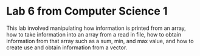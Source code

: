 # Lab 6 from Computer Science 1
This lab involved manipulating how information is printed from an array,<br/>
how to take information into an array from a read in file, how to obtain<br/>
information from that array such as a sum, min, and max value, and how to<br/>
create use and obtain information from a vector.
